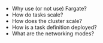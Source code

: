 - Why use (or not use) Fargate?
- How do tasks scale?
- How does the cluster scale?
- How is a task definition deployed?
- What are the networking modes?